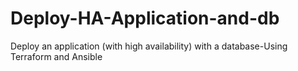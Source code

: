 # Deploy-HA-Application-and-db
Deploy an application (with high availability) with a database-Using Terraform and Ansible
